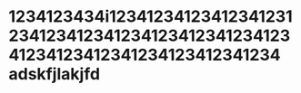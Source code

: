 1234123434i1234123412341234123123412341234123412341234123412341234123412341234123412341234
adskfjlakjfd
=====
